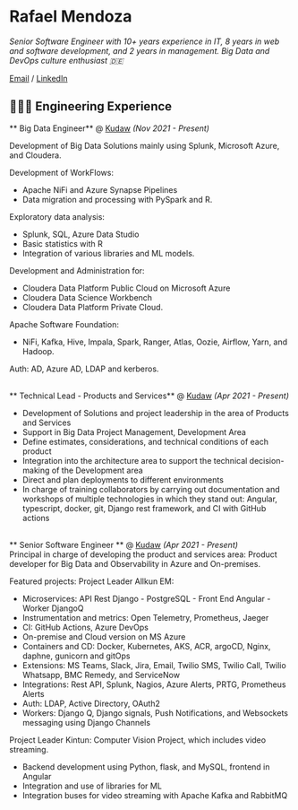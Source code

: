 # Rafael Mendoza

_Senior Software Engineer with 10+ years experience in IT, 8 years in web and software development, and 2 years in management.
Big Data and DevOps culture enthusiast 🇩🇪_ <br>

[Email](mailto:rmendoza@programmer.net) / [LinkedIn](https://www.linkedin.com/in/rmendozag/)


## 👩🏼‍💻 Engineering Experience

** Big Data Engineer** @ [Kudaw](https://www.kudaw.com/home) _(Nov 2021 - Present)_ <br>

Development of Big Data Solutions mainly using Splunk, Microsoft Azure, and Cloudera.

Development of WorkFlows:
- Apache NiFi and Azure Synapse Pipelines
- Data migration and processing with PySpark and R.

Exploratory data analysis:
- Splunk, SQL, Azure Data Studio 
- Basic statistics with R
- Integration of various libraries and ML models.

Development and Administration for:
- Cloudera Data Platform Public Cloud on Microsoft Azure
- Cloudera Data Science Workbench
- Cloudera Data Platform Private Cloud.

Apache Software Foundation:
- NiFi, Kafka, Hive, Impala, Spark, Ranger, Atlas, Oozie, Airflow, Yarn, and Hadoop.

Auth: AD, Azure AD, LDAP and kerberos.
<br><br>

** Technical Lead - Products and Services** @ [Kudaw](https://www.kudaw.com/home) _(Apr 2021 - Present)_ <br>

- Development of Solutions and project leadership in the area of Products and Services
- Support in Big Data Project Management, Development Area 
- Define estimates, considerations, and technical conditions of each product
- Integration into the architecture area to support the technical decision-making of the Development area
- Direct and plan deployments to different environments
- In charge of training collaborators by carrying out documentation and workshops of multiple technologies in which they stand out: Angular, typescript, docker, git, Django rest framework, and CI with GitHub actions
<br><br>

** Senior Software Engineer ** @ [Kudaw](https://www.kudaw.com/home) _(Apr 2021 - Present)_ <br>
Principal in charge of developing the product and services area: Product developer for Big Data and Observability in Azure and On-premises.

Featured projects:
Project Leader Allkun EM:
- Microservices: API Rest Django - PostgreSQL - Front End Angular - Worker DjangoQ
- Instrumentation and metrics: Open Telemetry, Prometheus, Jaeger
- CI: GitHub Actions, Azure DevOps
- On-premise and Cloud version on MS Azure
- Containers and CD: Docker, Kubernetes, AKS, ACR, argoCD, Nginx, daphne, gunicorn and gitOps
- Extensions: MS Teams, Slack, Jira, Email, Twilio SMS, Twilio Call, Twilio Whatsapp, BMC Remedy, and ServiceNow
- Integrations: Rest API, Splunk, Nagios, Azure Alerts, PRTG, Prometheus Alerts
- Auth: LDAP, Active Directory, OAuth2
- Workers: Django Q, Django signals, Push Notifications, and Websockets messaging using Django Channels

Project Leader Kintun:
Computer Vision Project, which includes video streaming.
- Backend development using Python, flask, and MySQL, frontend in Angular
- Integration and use of libraries for ML
- Integration buses for video streaming with Apache Kafka and RabbitMQ
<br><br>

